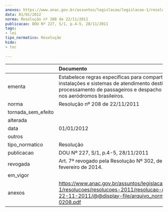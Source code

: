 ```yaml
---
anexos: https://www.anac.gov.br/assuntos/legislacao/legislacao-1/resolucoes/resolucoes-2011/resolucao-no-208-de-22-11-2011/@@display-file/arquivo_norma/RA2011-0208.pdf
data: 01/01/2012
norma: Resolução nº 208 de 22/11/2011
publicacao: DOU Nº 227, S/1, p.4-5, 28/11/2011
tags:
- lei
tipo_normatico: Resolução
hide: 
- toc 
 
---
```


|                    | Documento                                                                                                                                                                           |
|:-------------------|:------------------------------------------------------------------------------------------------------------------------------------------------------------------------------------|
| ementa             | Estabelece regras específicas para compartilhar instalações e sistemas de atendimento destinados ao processamento de passageiros e despacho de bagagens nos aeródromos brasileiros. |
| norma              | Resolução nº 208 de 22/11/2011                                                                                                                                                      |
| tornada_sem_efeito |                                                                                                                                                                                     |
| alterada           |                                                                                                                                                                                     |
| data               | 01/01/2012                                                                                                                                                                          |
| outros             |                                                                                                                                                                                     |
| tipo_normatico     | Resolução                                                                                                                                                                           |
| publicacao         | DOU Nº 227, S/1, p.4-5, 28/11/2011                                                                                                                                                  |
| revogada           | Art. 7º revogado pela Resolução Nº 302, de 05 de fevereiro de 2014.                                                                                                                 |
| em_vigor           |                                                                                                                                                                                     |
| anexos             | https://www.anac.gov.br/assuntos/legislacao/legislacao-1/resolucoes/resolucoes-2011/resolucao-no-208-de-22-11-2011/@@display-file/arquivo_norma/RA2011-0208.pdf                     |